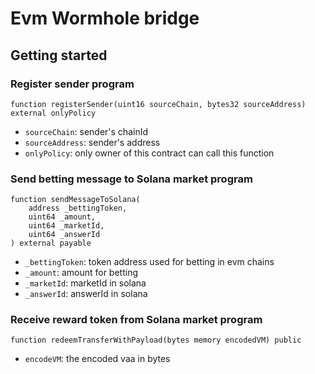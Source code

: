 # Evm Wormhole bridge

## Getting started

### Register sender program
```
function registerSender(uint16 sourceChain, bytes32 sourceAddress) external onlyPolicy
```
* ``sourceChain``: sender's chainId
* ``sourceAddress``: sender's address
* ``onlyPolicy``: only owner of this contract can call this function

### Send betting message to Solana market program
```
function sendMessageToSolana(
    address _bettingToken,
    uint64 _amount,
    uint64 _marketId,
    uint64 _answerId
) external payable
```
* ``_bettingToken``: token address used for betting in evm chains
* ``_amount``: amount for betting
* ``_marketId``: marketId in solana
* ``_answerId``: answerId in solana

### Receive reward token from Solana market program
```
function redeemTransferWithPayload(bytes memory encodedVM) public
```
* ``encodeVM``: the encoded vaa in bytes